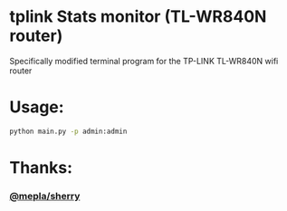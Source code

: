 # tplink Stats monitor (TL-WR840N router)
Specifically modified terminal program for the TP-LINK TL-WR840N wifi router

# Usage:

```bash 
python main.py -p admin:admin
```
# Thanks:
### [@mepla/sherry](https://github.com/mepla/sherry)
